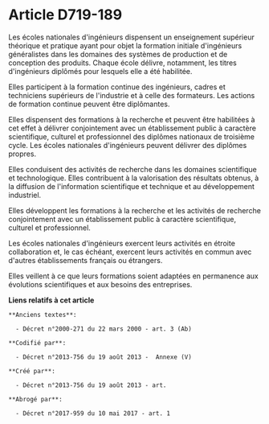 # Article D719-189

Les écoles nationales d'ingénieurs dispensent un enseignement supérieur théorique et pratique ayant pour objet la formation
initiale d'ingénieurs généralistes dans les domaines des systèmes de production et de conception des produits. Chaque école
délivre, notamment, les titres d'ingénieurs diplômés pour lesquels elle a été habilitée.

Elles participent à la formation continue des ingénieurs, cadres et techniciens supérieurs de l'industrie et à celle des
formateurs. Les actions de formation continue peuvent être diplômantes.

Elles dispensent des formations à la recherche et peuvent être habilitées à cet effet à délivrer conjointement avec un
établissement public à caractère scientifique, culturel et professionnel des diplômes nationaux de troisième cycle. Les
écoles nationales d'ingénieurs peuvent délivrer des diplômes propres.

Elles conduisent des activités de recherche dans les domaines scientifique et technologique. Elles contribuent à la
valorisation des résultats obtenus, à la diffusion de l'information scientifique et technique et au développement industriel.

Elles développent les formations à la recherche et les activités de recherche conjointement avec un établissement public à
caractère scientifique, culturel et professionnel.

Les écoles nationales d'ingénieurs exercent leurs activités en étroite collaboration et, le cas échéant, exercent leurs
activités en commun avec d'autres établissements français ou étrangers.

Elles veillent à ce que leurs formations soient adaptées en permanence aux évolutions scientifiques et aux besoins des
entreprises.

**Liens relatifs à cet article**

	**Anciens textes**:

	  - Décret n°2000-271 du 22 mars 2000 - art. 3 (Ab)

	**Codifié par**:

	  - Décret n°2013-756 du 19 août 2013 -  Annexe (V)

	**Créé par**:

	  - Décret n°2013-756 du 19 août 2013 - art.

	**Abrogé par**:

	  - Décret n°2017-959 du 10 mai 2017 - art. 1
